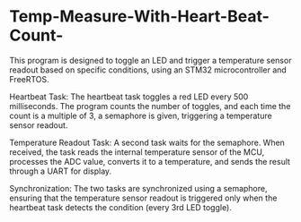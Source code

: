 # Temp-Measure-With-Heart-Beat-Count-

This program is designed to toggle an LED and trigger a temperature sensor readout based on specific conditions, using an STM32 microcontroller and FreeRTOS.

Heartbeat Task: The heartbeat task toggles a red LED every 500 milliseconds. The program counts the number of toggles, and each time the count is a multiple of 3, a semaphore is given, triggering a temperature sensor readout.

Temperature Readout Task: A second task waits for the semaphore. When received, the task reads the internal temperature sensor of the MCU, processes the ADC value, converts it to a temperature, and sends the result through a UART for display.

Synchronization: The two tasks are synchronized using a semaphore, ensuring that the temperature sensor readout is triggered only when the heartbeat task detects the condition (every 3rd LED toggle).
